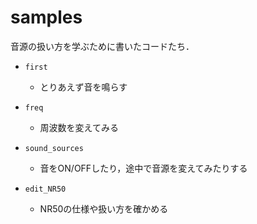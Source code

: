 # samples

音源の扱い方を学ぶために書いたコードたち．

- `first`
  - とりあえず音を鳴らす
  
- `freq`
  - 周波数を変えてみる
  
- `sound_sources`
  - 音をON/OFFしたり，途中で音源を変えてみたりする

- `edit_NR50`
  - NR50の仕様や扱い方を確かめる